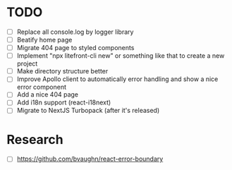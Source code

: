 # TODO

- [ ] Replace all console.log by logger library
- [ ] Beatify home page
- [ ] Migrate 404 page to styled components
- [ ] Implement "npx litefront-cli new" or something like that to create a new project
- [ ] Make directory structure better
- [ ] Improve Apollo client to automatically error handling and show a nice error component
- [ ] Add a nice 404 page
- [ ] Add i18n support (react-i18next)
- [ ] Migrate to NextJS Turbopack (after it's released)

# Research
- [ ] https://github.com/bvaughn/react-error-boundary
